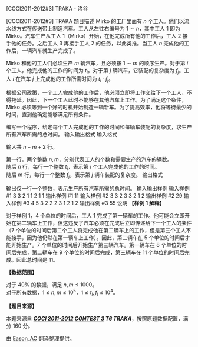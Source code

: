 



[COCI2011-2012#3] TRAKA - 洛谷














[COCI2011-2012#3] TRAKA
题目描述
Mirko 的工厂里面有 $n$ 个工人。他们以流水线方式在传送带上制造汽车。工人从左往右编号为 $1\sim n$，其中工人 $1$ 即为 Mirko。汽车生产从工人 $1$（Mirko）开始，在他完成所有他的工作后，工人 $2$ 接手他的任务。之后工人 $3$ 再接手工人 $2$ 的任务，以此类推。当工人 $n$ 完成他的工作后，一辆汽车就生产完成了。

Mirko 和他的工人们必须生产 $m$ 辆汽车，且必须按 $1\sim m$ 的顺序生产。对于第 $i$ 个工人，他完成他的工作的时间为 $t_i$。对于第 $j$ 辆汽车，它装配的复杂度为 $f_j$。工人 $i$ 在汽车 $j$ 上完成他的工作所需时间为 $t_i\cdot f_j$。

根据公司政策，一个工人完成他的工作后，他必须立即将工作交给下一个工人，不得拖延。因此，下一个工人此时不能够在其他汽车上工作。为了满足这个条件，Mirko 必须等到一个好的时机开始制造一辆新车。为了提高效率，他将等待最少的时间，直到他确定能够满足所有条件。

编写一个程序，给定每个工人完成他的工作的时间和每辆车装配的复杂度，求生产所有汽车所需的总时间。
输入输出格式
输入格式

输入共 $n+m+2$ 行。

第一行，两个整数 $n,m$，分别代表工人的个数和需要生产的汽车的辆数。  
随后 $n$ 行，每行一个整数 $t_i$，表示第 $i$ 个工人完成他的工作的时间。  
随后 $m$ 行，每行一个整数 $f_j$，表示第 $j$ 辆车装配的复杂度。
输出格式

输出仅一行一个整数，表示生产所有汽车所需的总时间。
输入输出样例
输入样例 #1
3 3
2
1
1
2
1
1
输出样例 #1
11
输入样例 #2
3 3
2
3
3
2
1
2
输出样例 #2
29
输入样例 #3
4 5
3
2
2
2
3
1
2
1
2
输出样例 #3
55
说明
**【样例 1 解释】**

对于样例 $1$，$4$ 个单位的时间后，工人 $1$ 完成了第一辆车的工作。他可能会立即开始在第二辆车上工作，但这违反了汽车必须在完成后立即传递给下一个工人的条件（$7$ 个单位的时间后第二个工人将完成他在第二辆车上的工作，但是第三个工人不能接手，因为他仍然在第一辆车上工作）。因此，第二辆车在 $5$ 个单位的时间后才能开始生产。$7$ 个单位的时间后开始生产第三辆汽车。第一辆车在 $8$ 个单位的时间后完成，第二辆车在 $9$ 个单位的时间后完成，第三辆车在 $11$ 个单位的时间后完成。因此总时间是 $11$。

**【数据范围】**

对于 $40\%$ 的数据，满足 $n,m\leqslant 1000$。  
对于所有数据，$1\leqslant n,m\leqslant 10^5$，$1\leqslant t_i,f_j\leqslant 10^4$。

**【题目来源】**

本题来源自 **_[COCI 2011-2012](https://hsin.hr/coci/archive/2011_2012/) [CONTEST 3](https://hsin.hr/coci/archive/2011_2012/contest3_tasks.pdf) T6 TRAKA_**，按照原题数据配置，满分 $160$ 分。

由 [Eason_AC](https://www.luogu.com.cn/user/112917) 翻译整理提供。






